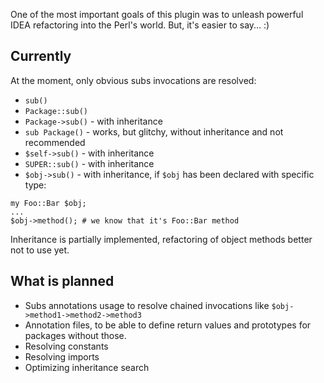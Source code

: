 One of the most important goals of this plugin was to unleash powerful IDEA refactoring into the Perl's world. But, it's easier to say... :)

## Currently
At the moment, only obvious subs invocations are resolved:
* `sub()`
* `Package::sub()`
* `Package->sub()` - with inheritance
* `sub Package()` - works, but glitchy, without inheritance and not recommended
* `$self->sub()` - with inheritance
* `SUPER::sub()` - with inheritance
* `$obj->sub()` - with inheritance, if `$obj` has been declared with specific type:
```
my Foo::Bar $obj;
...
$obj->method(); # we know that it's Foo::Bar method
```
Inheritance is partially implemented, refactoring of object methods better not to use yet.

## What is planned
* Subs annotations usage to resolve chained invocations like `$obj->method1->method2->method3`
* Annotation files, to be able to define return values and prototypes for packages without those.
* Resolving constants
* Resolving imports
* Optimizing inheritance search
